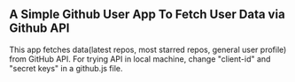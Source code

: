 ## A Simple Github User App To Fetch User Data via Github API ##
This app fetches data(latest repos, most starred repos, general user profile) from GitHub API. For trying API in local machine, change "client-id" and "secret keys" in a github.js file.
